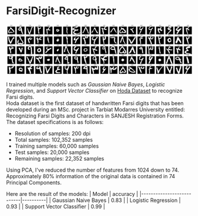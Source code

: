 # FarsiDigit-Recognizer

![](./output.png)

I trained multiple models such as *Gaussian Naive Bayes*, *Logistic Regression*, and *Support Vector Classifier* on [Hoda Dataset](https://github.com/amir-saniyan/HodaDatasetReader) to recognize Farsi digits.\
Hoda dataset is the first dataset of handwritten Farsi digits that has been developed during an MSc. project in Tarbiat Modarres University entitled: Recognizing Farsi Digits and Characters in SANJESH Registration Forms.
The dataset specifications is as follows:

- Resolution of samples: 200 dpi
- Total samples: 102,352 samples
- Training samples: 60,000 samples
- Test samples: 20,000 samples
- Remaining samples: 22,352 samples

Using PCA, I've reduced the number of features from 1024 down to 74. Approximately 80% information of the original data is contained in 74 Principal Components.

Here are the result of the models:
| Model                     | accuracy |
|---------------------------|----------|
| Gaussian Naive Bayes      | 0.83     |
| Logistic Regression       | 0.93     |
| Support Vector Classifier | 0.99     |


